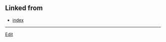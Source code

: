 ---
---
## Linked from

* [index](index.md)


----
[Edit](https://github.com/vitroid/vitroid.github.io/edit/master/MD/略歴_CV.md)
